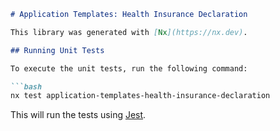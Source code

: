 ```markdown
# Application Templates: Health Insurance Declaration

This library was generated with [Nx](https://nx.dev).

## Running Unit Tests

To execute the unit tests, run the following command:

```bash
nx test application-templates-health-insurance-declaration
```

This will run the tests using [Jest](https://jestjs.io).
```